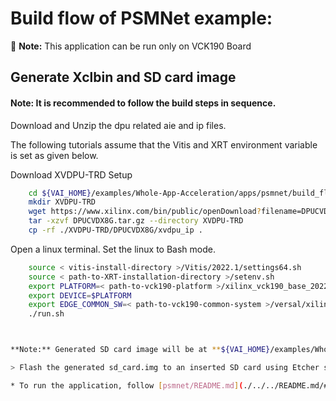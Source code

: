 # Build flow of PSMNet example:

:pushpin: **Note:** This application can be run only on VCK190 Board

## Generate Xclbin and SD card image

#### **Note:** It is recommended to follow the build steps in sequence.

Download and Unzip the dpu related aie and ip files.
     
The following tutorials assume that the Vitis and XRT environment variable is set as given below.

Download XVDPU-TRD Setup
```sh
    cd ${VAI_HOME}/examples/Whole-App-Acceleration/apps/psmnet/build_flow/DPUCVDX8G_vck190
    mkdir XVDPU-TRD
    wget https://www.xilinx.com/bin/public/openDownload?filename=DPUCVDX8G.tar.gz
    tar -xzvf DPUCVDX8G.tar.gz --directory XVDPU-TRD
    cp -rf ./XVDPU-TRD/DPUCVDX8G/xvdpu_ip .
```

Open a linux terminal. Set the linux to Bash mode.

```sh
    source < vitis-install-directory >/Vitis/2022.1/settings64.sh
    source < path-to-XRT-installation-directory >/setenv.sh
    export PLATFORM=< path-to-vck190-platform >/xilinx_vck190_base_202210_1/xilinx_vck190_base_202210_1.xpfm
    export DEVICE=$PLATFORM
    export EDGE_COMMON_SW=< path-to-vck190-common-system >/versal/xilinx-versal-common-v2022.1/ 
    ./run.sh



**Note:** Generated SD card image will be at **${VAI_HOME}/examples/Whole-App-Acceleration/apps/psmnet/build_flow/DPUCVDX8G_vck190/vitis_prj/package_out/sd_card.img**.

> Flash the generated sd_card.img to an inserted SD card using Etcher software.

* To run the application, follow [psmnet/README.md](./../../README.md/#Setup)
